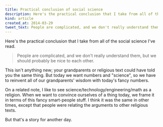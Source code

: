 ```yaml
---
title: Practical conclusion of social science
description: Here's the practical conclusion that I take from all of the social science I've read.
kind: article
created_at: 2014-03-29
tweet_text: People are complicated, and we don't really understand them, but we should probably be nice to each other.
---
```

Here's the practical conclusion that I take from all of the social science
I've read.

> People are complicated, and we don't really understand them, but we
> should probably be nice to each other.

This isn't anything new; your grandparents or religious text could have told
you the same thing. But today we want numbers and "science", so we have to
reinvent all of our grandparents' wisdom with today's fancy numbers.

On a related note, I like to see science/technology/engineering/math as a
religion. When we want to convince ourselves of a thing today, we frame it
in terms of this fancy smart-people stuff. I think it was the same in other
times, except that people were relating the arguments to other religious texts.

But that's a story for another day.
